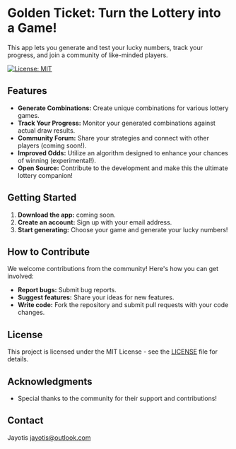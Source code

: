 # Golden Ticket: Turn the Lottery into a Game!

This app lets you generate and test your lucky numbers, track your progress, and join a community of like-minded players.

[![License: MIT](https://img.shields.io/badge/License-MIT-yellow.svg)](https://opensource.org/licenses/MIT)

## Features

* **Generate Combinations:** Create unique combinations for various lottery games.
* **Track Your Progress:** Monitor your generated combinations against actual draw results.
* **Community Forum:**  Share your strategies and connect with other players (coming soon!).
* **Improved Odds:**  Utilize an algorithm designed to enhance your chances of winning (experimental!).
* **Open Source:** Contribute to the development and make this the ultimate lottery companion!

## Getting Started

1. **Download the app:** coming soon.
2. **Create an account:** Sign up with your email address.
3. **Start generating:** Choose your game and generate your lucky numbers!

## How to Contribute

We welcome contributions from the community! Here's how you can get involved:

* **Report bugs:** Submit bug reports.
* **Suggest features:** Share your ideas for new features.
* **Write code:**  Fork the repository and submit pull requests with your code changes.



## License

This project is licensed under the MIT License - see the [LICENSE](LICENSE) file for details.

## Acknowledgments

* Special thanks to the community for their support and contributions!

## Contact

Jayotis jayotis@outlook.com

